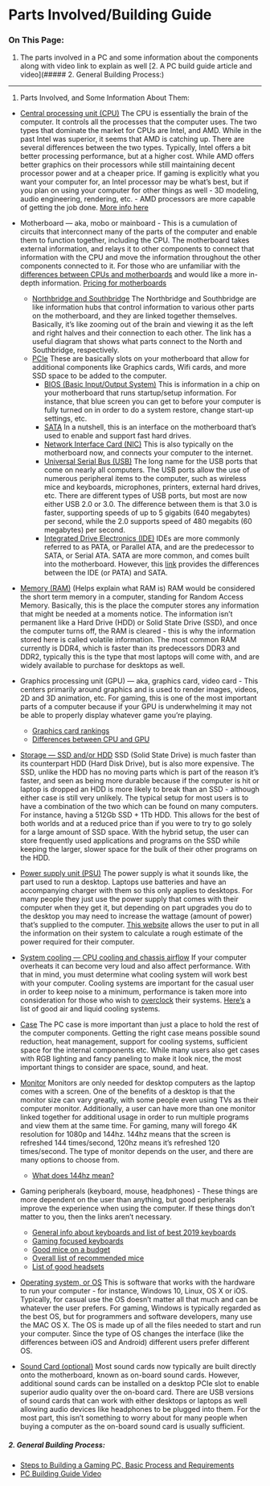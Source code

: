 # Parts Involved/Building Guide

### On This Page:
1. The parts involved in a PC and some information about the components along with video link to explain as well
[2. A PC build guide article and video](##### 2. General Building Process:)

---

1. Parts Involved, and Some Information About Them:
- [Central processing unit (CPU)](https://www.trustedreviews.com/news/what-is-a-cpu-2950255) The CPU is essentially the brain of the computer. It controls all the processes that the computer uses. The two types that dominate the market for CPUs are Intel, and AMD. While in the past Intel was superior, it seems that AMD is catching up. There are several differences between the two types. Typically, Intel offers a bit better processing performance, but at a higher cost. While AMD offers better graphics on their processors while still maintaining decent processor power and at a cheaper price. If gaming is explicitly what you want your computer for, an Intel processor may be what’s best, but if you plan on using your computer for other things as well - 3D modeling, audio engineering, rendering, etc. - AMD processors are more capable of getting the job done. [More info here](https://www.digitaltrends.com/computing/amd-vs-intel/)

- Motherboard — aka, mobo or mainboard - This is a cumulation of circuits that interconnect many of the parts of the computer and enable them to function together, including the CPU. The motherboard takes external information, and relays it to other components to connect that information with the CPU and move the information throughout the other components connected to it. For those who are unfamiliar with the [differences between CPUs and motherboards](https://www.techwalla.com/articles/difference-between-the-cpu-motherboard) and would like a more in-depth information. [Pricing for motherboards](https://www.tomshardware.com/reviews/motherboard-buying-guide,5682.html)
  - [Northbridge and Southbridge](https://asmed.com/comptia-a-southbridge-and-northbridge/) The Northbridge and Southbridge are like information hubs that control information to various other parts on the motherboard, and they are linked together themselves. Basically, it’s like zooming out of the brain and viewing it as the left and right halves and their connection to each other. The link has a useful diagram that shows what parts connect to the North and Southbridge, respectively.
  - [PCIe](https://www.tomshardware.com/reviews/pcie-definition,5754.html) These are basically slots on your motherboard that allow for additional components like Graphics cards, Wifi cards, and more SSD space to be added to the computer.
	- [BIOS (Basic Input/Output System)](https://www.howtogeek.com/179789/htg-explains-what-is-bios-and-when-should-i-use-it/) This is information in a chip on your motherboard that runs startup/setup information. For instance, that blue screen you can get to before your computer is fully turned on in order to do a system restore, change start-up settings, etc.
	- [SATA](https://techterms.com/definition/sata) In a nutshell, this is an interface on the motherboard that’s used to enable and support fast hard drives.
	- [Network Interface Card (NIC)](https://www.computerhope.com/jargon/n/nic.htm) This is also typically on the motherboard now, and connects your computer to the internet.
	- [Universal Serial Bus (USB)](https://www.computerhope.com/jargon/u/usb.htm) The long name for the USB ports that come on nearly all computers. The USB ports allow the use of numerous peripheral items to the computer, such as wireless mice and keyboards, microphones, printers, external hard drives, etc. There are different types of USB ports, but most are now either USB 2.0 or 3.0. The difference between them is that 3.0 is faster, supporting speeds of up to 5 gigabits (640 megabytes) per second, while the 2.0 supports speed of 480 megabits (60 megabytes) per second.
	- [Integrated Drive Electronics (IDE)](https://www.computerhope.com/jargon/i/ide.htm) IDEs are more commonly referred to as PATA, or Parallel ATA, and are the predecessor to SATA, or Serial ATA. SATA are more common, and comes built into the motherboard. However, this [link](https://www.diffen.com/difference/IDE_vs_SATA) provides the differences between the IDE (or PATA) and SATA.
  
- [Memory (RAM)](https://www.digitaltrends.com/computing/what-is-ram/) (Helps explain what RAM is) RAM would be considered the short term memory in a computer, standing for Random Access Memory. Basically, this is the place the computer stores any information that might be needed at a moments notice. The information isn’t permanent like a Hard Drive (HDD) or Solid State Drive (SSD), and once the computer turns off, the RAM is cleared - this is why the information stored here is called volatile information. The most common RAM currently is DDR4, which is faster than its predecessors DDR3 and DDR2, typically this is the type that most laptops will come with, and are widely available to purchase for desktops as well.

- Graphics processing unit (GPU) — aka, graphics card, video card - This centers primarily around graphics and is used to render images, videos, 2D and 3D animation, etc. For gaming, this is one of the most important parts of a computer because if your GPU is underwhelming it may not be able to properly display whatever game you’re playing.
  - [Graphics card rankings](https://www.tomshardware.com/reviews/gpu-hierarchy,4388.html)
  - [Differences between CPU and GPU](https://blogs.nvidia.com/blog/2009/12/16/whats-the-difference-between-a-cpu-and-a-gpu/)
  
- [Storage — SSD and/or HDD](https://www.windowscentral.com/ssd-vs-hdd-which-should-i-have-my-pc) SSD (Solid State Drive) is much faster than its counterpart HDD (Hard Disk Drive), but is also more expensive. The SSD, unlike the HDD has no moving parts which is part of the reason it’s faster, and seen as being more durable because if the computer is hit or laptop is dropped an HDD is more likely to break than an SSD - although either case is still very unlikely. The typical setup for most users is to have a combination of the two which can be found on many computers. For instance, having a 512Gb SSD + 1Tb HDD. This allows for the best of both worlds and at a reduced price than if you were to try to go solely for a large amount of SSD space. With the hybrid setup, the user can store frequently used applications and programs on the SSD while keeping the larger, slower space for the bulk of their other programs on the HDD.

- [Power supply unit (PSU)](https://www.pcworld.com/article/2025425/how-to-pick-the-best-pc-power-supply.html) The power supply is what it sounds like, the part used to run a desktop. Laptops use batteries and have an accompanying charger with them so this only applies to desktops. For many people they just use the power supply that comes with their computer when they get it, but depending on part upgrades you do to the desktop you may need to increase the wattage (amount of power) that’s supplied to the computer. [This website](https://outervision.com/power-supply-calculator) allows the user to put in all the information on their system to calculate a rough estimate of the power required for their computer.

- [System cooling — CPU cooling and chassis airflow](https://www.tomshardware.com/reviews/cooling-buying-guide,6105.html) If your computer overheats it can become very loud and also affect performance. With that in mind, you must determine what cooling system will work best with your computer. Cooling systems are important for the casual user in order to keep noise to a minimum, performance is taken more into consideration for those who wish to [overclock](https://www.pcworld.com/article/198882/overclocking_for_newbies.html) their systems. [Here’s](https://www.tomshardware.com/reviews/best-cpu-coolers,4181.html) a list of good air and liquid cooling systems.

- [Case](https://www.pcworld.com/article/3226748/how-to-buy-pc-case.html) The PC case is more important than just a place to hold the rest of the computer components. Getting the right case means possible sound reduction, heat management, support for cooling systems, sufficient space for the internal components etc. While many users also get cases with RGB lighting and fancy paneling to make it look nice, the most important things to consider are space, sound, and heat.

- [Monitor](https://www.tomshardware.com/reviews/monitor-buying-guide,5699.html) Monitors are only needed for desktop computers as the laptop comes with a screen. One of the benefits of a desktop is that the monitor size can vary greatly, with some people even using TVs as their computer monitor. Additionally, a user can have more than one monitor linked together for additional usage in order to run multiple programs and view them at the same time. For gaming, many will forego 4K resolution for 1080p and 144hz. 144hz means that the screen is refreshed 144 times/second, 120hz means it’s refreshed 120 times/second. The type of monitor depends on the user, and there are many options to choose from.
  - [What does 144hz mean?](https://www.displayninja.com/what-does-144hz-mean/)

- Gaming peripherals (keyboard, mouse, headphones) - These things are more dependent on the user than anything, but good peripherals improve the experience when using the computer. If these things don’t matter to you, then the links aren’t necessary.
  - [General info about keyboards and list of best 2019 keyboards](https://www.techradar.com/news/computing-components/peripherals/what-keyboard-10-best-keyboards-compared-1028011)
  - [Gaming focused keyboards](https://www.techradar.com/news/gaming/10-best-gaming-keyboards-1295703)
  - [Good mice on a budget](https://www.forbes.com/sites/erikkain/2019/08/13/the-best-gaming-mice-for-2019/#3634f52d3ee4)
  - [Overall list of recommended mice](https://www.techradar.com/news/computing-components/peripherals/what-mouse-10-best-mice-compared-1027809)
  - [List of good headsets](https://www.gamesradar.com/best-pc-headset-for-gaming/)

- [Operating system, or OS](https://techterms.com/definition/operating_system) This is software that works with the hardware to run your computer - for instance, Windows 10, Linux, OS X or iOS. Typically, for casual use the OS doesn’t matter all that much and can be whatever the user prefers. For gaming, Windows is typically regarded as the best OS, but for programmers and software developers, many use the MAC OS X. The OS is made up of all the files needed to start and run your computer. Since the type of OS changes the interface (like the differences between iOS and Android) different users prefer different OS.

- [Sound Card (optional)](https://www.lifewire.com/what-is-a-sound-card-2618160) Most sound cards now typically are built directly onto the motherboard, known as on-board sound cards. However, additional sound cards can be installed on a desktop PCIe slot to enable superior audio quality over the on-board card. There are USB versions of sound cards that can work with either desktops or laptops as well allowing audio devices like headphones to be plugged into them. For the most part, this isn’t something to worry about for many people when buying a computer as the on-board sound card is usually sufficient.

##### 2. General Building Process:
  - [Steps to Building a Gaming PC, Basic Process and Requirements](https://www.intel.com/content/www/us/en/gaming/resources/how-to-build-a-gaming-pc.html)
  - [PC Building Guide Video](https://www.youtube.com/watch?v=OZaFqY8UF6I&feature=youtu.be)
